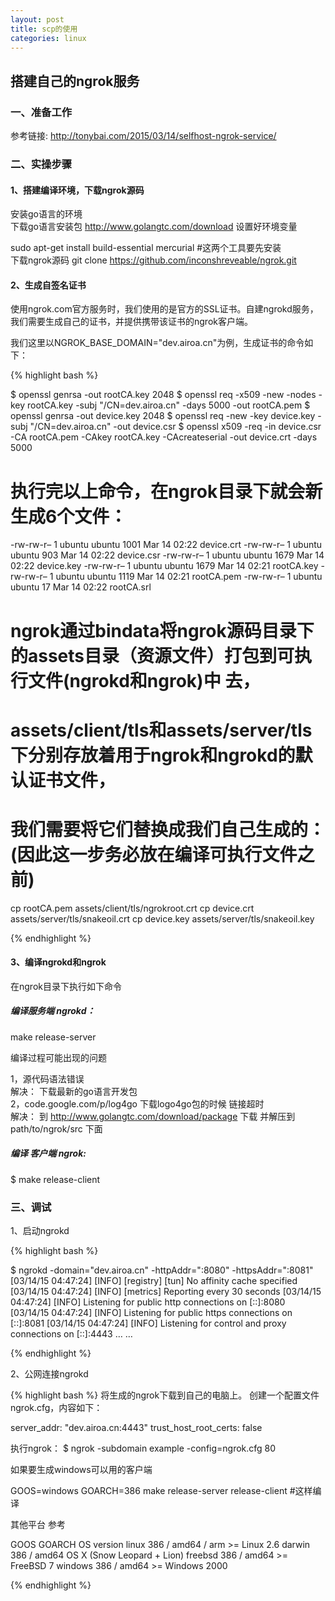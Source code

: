```yaml
---
layout: post
title: scp的使用
categories: linux
---
```



##  搭建自己的ngrok服务  

### 一、准备工作  

参考链接:     http://tonybai.com/2015/03/14/selfhost-ngrok-service/  

### 二、实操步骤

#### 1、搭建编译环境，下载ngrok源码  

安装go语言的环境  
下载go语言安装包    http://www.golangtc.com/download 设置好环境变量  

sudo apt-get install build-essential    mercurial   #这两个工具要先安装  
下载ngrok源码    git clone https://github.com/inconshreveable/ngrok.git

#### 2、生成自签名证书  

使用ngrok.com官方服务时，我们使用的是官方的SSL证书。自建ngrokd服务，我们需要生成自己的证书，并提供携带该证书的ngrok客户端。

我们这里以NGROK_BASE_DOMAIN="dev.airoa.cn"为例，生成证书的命令如下：

{% highlight bash %}

$ openssl genrsa -out rootCA.key 2048
$ openssl req -x509 -new -nodes -key rootCA.key -subj "/CN=dev.airoa.cn" -days 5000 -out rootCA.pem
$ openssl genrsa -out device.key 2048
$ openssl req -new -key device.key -subj "/CN=dev.airoa.cn" -out device.csr
$ openssl x509 -req -in device.csr -CA rootCA.pem -CAkey rootCA.key -CAcreateserial -out device.crt -days 5000

# 执行完以上命令，在ngrok目录下就会新生成6个文件：

-rw-rw-r– 1 ubuntu ubuntu 1001 Mar 14 02:22 device.crt
-rw-rw-r– 1 ubuntu ubuntu  903 Mar 14 02:22 device.csr
-rw-rw-r– 1 ubuntu ubuntu 1679 Mar 14 02:22 device.key
-rw-rw-r– 1 ubuntu ubuntu 1679 Mar 14 02:21 rootCA.key
-rw-rw-r– 1 ubuntu ubuntu 1119 Mar 14 02:21 rootCA.pem
-rw-rw-r– 1 ubuntu ubuntu   17 Mar 14 02:22 rootCA.srl

# ngrok通过bindata将ngrok源码目录下的assets目录（资源文件）打包到可执行文件(ngrokd和ngrok)中 去，
# assets/client/tls和assets/server/tls下分别存放着用于ngrok和ngrokd的默认证书文件，
# 我们需要将它们替换成我们自己生成的：(因此这一步务必放在编译可执行文件之前)

cp rootCA.pem assets/client/tls/ngrokroot.crt
cp device.crt assets/server/tls/snakeoil.crt
cp device.key assets/server/tls/snakeoil.key

{% endhighlight %}

#### 3、编译ngrokd和ngrok

在ngrok目录下执行如下命令

##### 编译服务端 ngrokd：  

make release-server  

编译过程可能出现的问题  

1，源代码语法错误  
	解决： 下载最新的go语言开发包  
2，code.google.com/p/log4go 下载logo4go包的时候 链接超时  
	解决： 到 http://www.golangtc.com/download/package 下载 并解压到 path/to/ngrok/src 下面

##### 编译 客户端 ngrok:

$ make release-client

### 三、调试  

1、启动ngrokd  

{% highlight bash %}

$ ngrokd -domain="dev.airoa.cn" -httpAddr=":8080" -httpsAddr=":8081"
[03/14/15 04:47:24] [INFO] [registry] [tun] No affinity cache specified
[03/14/15 04:47:24] [INFO] [metrics] Reporting every 30 seconds
[03/14/15 04:47:24] [INFO] Listening for public http connections on [::]:8080
[03/14/15 04:47:24] [INFO] Listening for public https connections on [::]:8081
[03/14/15 04:47:24] [INFO] Listening for control and proxy connections on [::]:4443
… …

{% endhighlight %}

2、公网连接ngrokd  

{% highlight bash %}
将生成的ngrok下载到自己的电脑上。
创建一个配置文件ngrok.cfg，内容如下：

server_addr: "dev.airoa.cn:4443"
trust_host_root_certs: false

执行ngrok：
$ ngrok -subdomain example -config=ngrok.cfg 80



如果要生成windows可以用的客户端 

GOOS=windows GOARCH=386 make release-server release-client  #这样编译

其他平台 参考

GOOS                   GOARCH                          OS version
linux                386 / amd64 / arm             >= Linux 2.6
darwin               386 / amd64                   OS X (Snow Leopard + Lion)
freebsd              386 / amd64                   >= FreeBSD 7
windows              386 / amd64                   >= Windows 2000

{% endhighlight %}